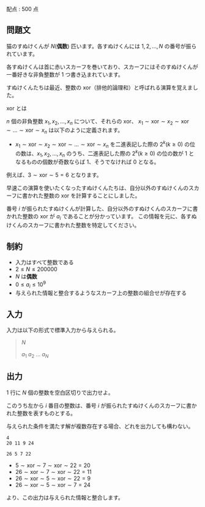 配点 : $500$ 点

## 問題文

猫のすぬけくんが $N (\textbf{偶数})$ 匹います。各すぬけくんには $1, 2, \ldots, N$ の番号が振られています。

各すぬけくんは首に赤いスカーフを巻いており、スカーフにはそのすぬけくんが一番好きな非負整数が $1$ つ書き込まれています。

すぬけくんたちは最近、整数の xor（排他的論理和）と呼ばれる演算を覚えました。

xor とは

$n$ 個の非負整数 $x_1,x_2, \ldots, x_n$ について、それらの xor、 $x_1 \sim \textrm{xor} \sim x_2 \sim \textrm{xor} \sim \ldots \sim \textrm{xor} \sim x_n$ は以下のように定義されます。

- $x_1 \sim \textrm{xor} \sim x_2 \sim \textrm{xor} \sim \ldots \sim \textrm{xor} \sim x_n$ を二進表記した際の $2^k(k \geq 0)$ の位の数は、$x_1,x_2, \ldots, x_n$ のうち、二進表記した際の $2^k(k \geq 0)$ の位の数が $1$ となるものの個数が奇数ならば $1$、そうでなければ $0$ となる。

例えば、$3 \sim \textrm{xor} \sim 5 = 6$ となります。

早速この演算を使いたくなったすぬけくんたちは、自分以外のすぬけくんのスカーフに書かれた整数の xor を計算することにしました。

番号 $i$ が振られたすぬけくんが計算した、自分以外のすぬけくんのスカーフに書かれた整数の xor が $a_i$ であることが分かっています。
この情報を元に、各すぬけくんのスカーフに書かれた整数を特定してください。

## 制約

- 入力はすべて整数である
- $2 \leq N \leq 200000$
- $N$ は$\textbf{偶数}$
- $0 \leq a_i \leq 10^9$
- 与えられた情報と整合するようなスカーフ上の整数の組合せが存在する

## 入力

入力は以下の形式で標準入力から与えられる。

> $N$
> 
> $a_1$ $a_2$ $\ldots$ $a_N$

## 出力

$1$ 行に $N$ 個の整数を空白区切りで出力せよ。

このうち左から $i$ 番目の整数は、番号 $i$ が振られたすぬけくんのスカーフに書かれた整数を表すものとする。

与えられた条件を満たす解が複数存在する場合、どれを出力しても構わない。

```input1
4
20 11 9 24
```

```output1
26 5 7 22
```

- $5 \sim \textrm{xor} \sim 7 \sim \textrm{xor} \sim 22 = 20$
- $26 \sim \textrm{xor} \sim 7 \sim \textrm{xor} \sim 22 = 11$
- $26 \sim \textrm{xor} \sim 5 \sim \textrm{xor} \sim 22 = 9$
- $26 \sim \textrm{xor} \sim 5 \sim \textrm{xor} \sim 7 = 24$

より、この出力は与えられた情報と整合します。